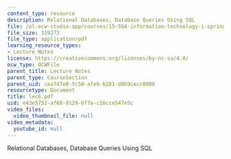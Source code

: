 ```yaml
---
content_type: resource
description: Relational Databases, Database Queries Using SQL
file: /ol-ocw-studio-app/courses/15-564-information-technology-i-spring-2003/e43e5752af6891290f7ac16cce547e5c_lec6.pdf
file_size: 319273
file_type: application/pdf
learning_resource_types:
- Lecture Notes
license: https://creativecommons.org/licenses/by-nc-sa/4.0/
ocw_type: OCWFile
parent_title: Lecture Notes
parent_type: CourseSection
parent_uid: cea747e0-5c58-afe9-b281-d8b9cecc8800
resourcetype: Document
title: lec6.pdf
uid: e43e5752-af68-9129-0f7a-c16cce547e5c
video_files:
  video_thumbnail_file: null
video_metadata:
  youtube_id: null
---
```

Relational Databases, Database Queries Using SQL